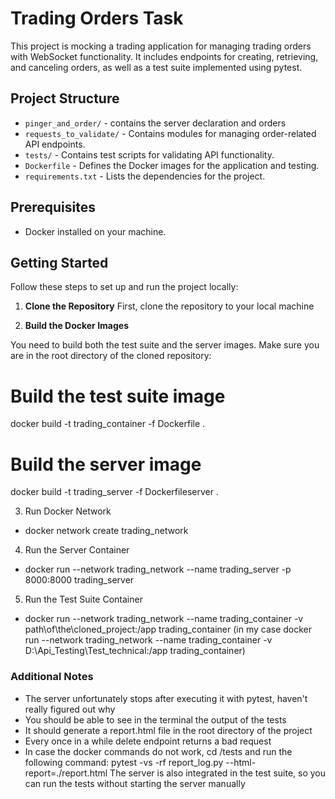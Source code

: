 # Trading Orders Task

This project is mocking a trading application for managing trading orders with WebSocket functionality. 
It includes endpoints for creating, retrieving, and canceling orders, as well as a test suite implemented using pytest.

## Project Structure

- `pinger_and_order/` - contains the server declaration and orders
- `requests_to_validate/` - Contains modules for managing order-related API endpoints.
- `tests/` - Contains test scripts for validating API functionality.
- `Dockerfile` - Defines the Docker images for the application and testing.
- `requirements.txt` - Lists the dependencies for the project.

## Prerequisites

- Docker installed on your machine.

## Getting Started

Follow these steps to set up and run the project locally:

1. **Clone the Repository**
   First, clone the repository to your local machine

2. **Build the Docker Images**

You need to build both the test suite and the server images. Make sure you are in the root directory of the cloned repository:


# Build the test suite image
docker build -t trading_container -f Dockerfile .

# Build the server image
docker build -t trading_server -f Dockerfileserver .

3. Run Docker Network
- docker network create trading_network
4. Run the Server Container
- docker run --network trading_network --name trading_server -p 8000:8000 trading_server
5. Run the Test Suite Container
- docker run --network trading_network --name trading_container -v path\of\the\cloned_project:/app trading_container
   (in my case docker run --network trading_network --name trading_container -v D:\Api_Testing\Test_technical:/app trading_container)



### Additional Notes
- The server unfortunately stops after executing it with pytest, haven't really figured out why
- You should be able to see in the terminal the output of the tests
- It should generate a report.html file in the root directory of the project
- Every once in a while delete endpoint returns a bad request
- In case the docker commands do not work, cd /tests and run the following command: pytest -vs -rf report_log.py  --html-report=./report.html 
The server is also integrated in the test suite, so you can run the tests without starting the server manually